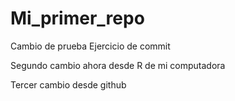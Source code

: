 # Mi_primer_repo

Cambio de prueba
 Ejercicio de commit
 
 Segundo cambio ahora desde R de mi computadora

 Tercer cambio desde github
